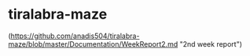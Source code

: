 # tiralabra-maze

(https://github.com/anadis504/tiralabra-maze/blob/master/Documentation/WeekReport2.md "2nd week report")

